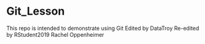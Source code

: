 # Git_Lesson
This repo is intended to demonstrate using Git
Edited by DataTroy
Re-edited by RStudent2019
Rachel Oppenheimer
